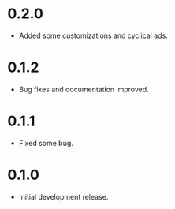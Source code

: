 # 0.2.0

* Added some customizations and cyclical ads.

# 0.1.2

* Bug fixes and documentation improved.

# 0.1.1

* Fixed some bug.

# 0.1.0

* Initial development release.
